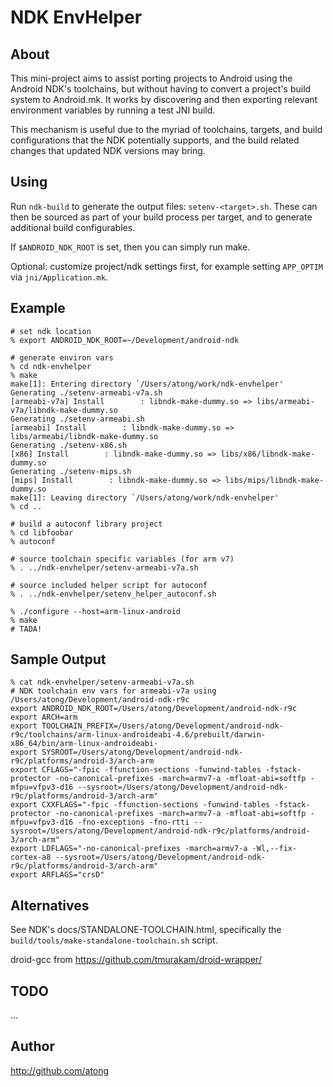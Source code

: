 
NDK EnvHelper
=============

About
-----

This mini-project aims to assist porting projects to Android using
the Android NDK's toolchains, but without having to convert a project's
build system to Android.mk.  It works by discovering and then exporting
relevant environment variables by running a test JNI build.

This mechanism is useful due to the myriad of toolchains, targets,
and build configurations that the NDK potentially supports, and the
build related changes that updated NDK versions may bring.


Using
-----

Run `ndk-build` to generate the output files: `setenv-<target>.sh`.
These can then be sourced as part of your build process per target,
and to generate additional build configurables.

If `$ANDROID_NDK_ROOT` is set, then you can simply run make.

Optional: customize project/ndk settings first, for example setting
`APP_OPTIM` via `jni/Application.mk`.


Example
-------

```
# set ndk location
% export ANDROID_NDK_ROOT=~/Development/android-ndk

# generate environ vars
% cd ndk-envhelper
% make
make[1]: Entering directory `/Users/atong/work/ndk-envhelper'
Generating ./setenv-armeabi-v7a.sh
[armeabi-v7a] Install        : libndk-make-dummy.so => libs/armeabi-v7a/libndk-make-dummy.so
Generating ./setenv-armeabi.sh
[armeabi] Install        : libndk-make-dummy.so => libs/armeabi/libndk-make-dummy.so
Generating ./setenv-x86.sh
[x86] Install        : libndk-make-dummy.so => libs/x86/libndk-make-dummy.so
Generating ./setenv-mips.sh
[mips] Install        : libndk-make-dummy.so => libs/mips/libndk-make-dummy.so
make[1]: Leaving directory `/Users/atong/work/ndk-envhelper'
% cd ..
```

```
# build a autoconf library project
% cd libfoobar
% autoconf

# source toolchain specific variables (for arm v7)
% . ../ndk-envhelper/setenv-armeabi-v7a.sh

# source included helper script for autoconf
% . ../ndk-envhelper/setenv_helper_autoconf.sh	

% ./configure --host=arm-linux-android
% make
# TADA!
```


Sample Output
-------------

```
% cat ndk-envhelper/setenv-armeabi-v7a.sh
# NDK toolchain env vars for armeabi-v7a using /Users/atong/Development/android-ndk-r9c
export ANDROID_NDK_ROOT=/Users/atong/Development/android-ndk-r9c
export ARCH=arm
export TOOLCHAIN_PREFIX=/Users/atong/Development/android-ndk-r9c/toolchains/arm-linux-androideabi-4.6/prebuilt/darwin-x86_64/bin/arm-linux-androideabi-
export SYSROOT=/Users/atong/Development/android-ndk-r9c/platforms/android-3/arch-arm
export CFLAGS="-fpic -ffunction-sections -funwind-tables -fstack-protector -no-canonical-prefixes -march=armv7-a -mfloat-abi=softfp -mfpu=vfpv3-d16 --sysroot=/Users/atong/Development/android-ndk-r9c/platforms/android-3/arch-arm"
export CXXFLAGS="-fpic -ffunction-sections -funwind-tables -fstack-protector -no-canonical-prefixes -march=armv7-a -mfloat-abi=softfp -mfpu=vfpv3-d16 -fno-exceptions -fno-rtti --sysroot=/Users/atong/Development/android-ndk-r9c/platforms/android-3/arch-arm"
export LDFLAGS="-no-canonical-prefixes -march=armv7-a -Wl,--fix-cortex-a8 --sysroot=/Users/atong/Development/android-ndk-r9c/platforms/android-3/arch-arm"
export ARFLAGS="crsD"
```


Alternatives
------------

See NDK's docs/STANDALONE-TOOLCHAIN.html, specifically the
`build/tools/make-standalone-toolchain.sh` script.

droid-gcc from https://github.com/tmurakam/droid-wrapper/


TODO
----

...


Author
------
http://github.com/atong

